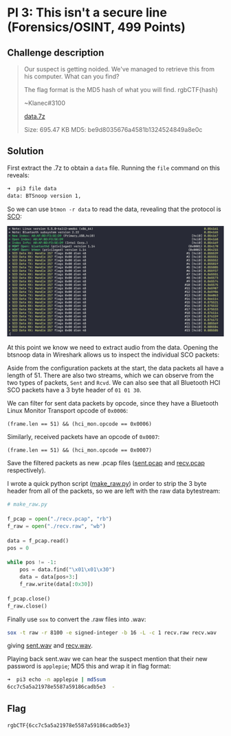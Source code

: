 # PI 3: This isn't a secure line (Forensics/OSINT, 499 Points)

## Challenge description

> Our suspect is getting noided. We've managed to retrieve this from his computer. What can you find?
>
> The flag format is the MD5 hash of what you will find. rgbCTF{hash}
>
> ~Klanec#3100
>
> [data.7z](data.7z) 
>
> Size: 695.47 KB MD5: be9d8035676a4581b1324524849a8e0c


## Solution

First extract the .7z to obtain a `data` file. Running the `file` command on this reveals:
```bash
➜  pi3 file data
data: BTSnoop version 1,
```

So we can use `btmon -r data` to read the data, revealing that the protocol is [SCO](https://en.wikipedia.org/wiki/List_of_Bluetooth_protocols#Synchronous_Connection-Oriented_(SCO)_link):

![GitHub Logo](ss1.png)

At this point we know we need to extract audio from the data. Opening the btsnoop data in Wireshark allows us to inspect the individual SCO packets:

Aside from the configuration packets at the start, the data packets all have a length of 51. There are also two streams, which we can observe from the two types of packets, `Sent` and `Rcvd`. We can also see that all Bluetooth HCI SCO packets have a 3 byte header of `01 01 30`.

We can filter for sent data packets by opcode, since they have a Bluetooth Linux Monitor Transport opcode of `0x0006`:

```
(frame.len == 51) && (hci_mon.opcode == 0x0006)
```

Similarly, received packets have an opcode of `0x0007`:
```
(frame.len == 51) && (hci_mon.opcode == 0x0007)
```

Save the filtered packets as new .pcap files ([sent.pcap](sent.pcap) and [recv.pcap](recv.pcap) respectively).

I wrote a quick python script ([make_raw.py](make_raw.py)) in order to strip the 3 byte header from all of the packets, so we are left with the raw data bytestream:

```python
# make_raw.py

f_pcap = open("./recv.pcap", "rb")
f_raw = open("./recv.raw", "wb")

data = f_pcap.read()
pos = 0

while pos != -1:
    pos = data.find("\x01\x01\x30")
    data = data[pos+3:]
    f_raw.write(data[:0x30])

f_pcap.close()
f_raw.close()
```

Finally use `sox` to convert the .raw files into .wav:

```bash
sox -t raw -r 8100 -e signed-integer -b 16 -L -c 1 recv.raw recv.wav
```

giving [sent.wav](sent.wav) and [recv.wav](recv.wav).

Playing back sent.wav we can hear the suspect mention that their new password is `applepie`; MD5 this and wrap it in flag format:

```bash
➜  pi3 echo -n applepie | md5sum
6cc7c5a5a21978e5587a59186cadb5e3  -
```

## Flag
```rgbCTF{6cc7c5a5a21978e5587a59186cadb5e3}```